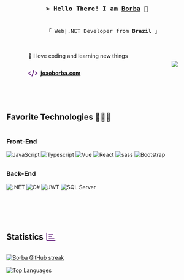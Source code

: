 <section style="display:flex;flex-direction:column;align-items:center;gap:1.2rem;">
  <div style="display:flex;flex-direction:column;gap:0.5rem;">
    <h3>
      <samp>
        &gt; Hello There! I am
        <a target="_blank" href="https://joaoborba.com">Borba</a>
        👋
      </samp>
    </h3>
    <p>
      <samp>
        「 Web|.NET Developer from <b>Brazil</b> 」
      </samp>
    </p>
  </div>

  <div style="display:flex;justify-content:space-around;align-items:center;width:100%;">
    <div style="display:flex;flex-direction:column;">
      <p>
        💜 I love coding and learning new things
      </p>
      <p style="display:flex;gap:0.5rem;align-items:center;">
        <img style="width:1.5rem;height:1rem;" src="site.png"/>
        <a style="font-weight:bold;" target="_blank" href="https://joaoborba.com">
          joaoborba.com
        </a>
      </p>
    </div>
    <div>
      <img style="width:20rem;" 
      src="https://media4.giphy.com/media/JqmupuTVZYaQX5s094/giphy.gif?cid=ecf05e477o19g1iqwncvqr92yuf95kwe0wtp9tfdd5rvidt4&ep=v1_gifs_search&rid=giphy.gif&ct=g"/>
    </div>
  </div>
</section>
<section style="margin:5rem 0;">
  <h2>
    Favorite Technologies 👨🏼‍💻
  </h2> 
  <div style="display:flex;flex-direction:column;gap:0.5rem;">
    <div>
      <h3>Front-End</h3>
      <img src="https://img.shields.io/badge/javascript-%23323330.svg?style=for-the-badge&logo=javascript&logoColor=%23F7DF1E" alt="JavaScript" />
      <img src="https://img.shields.io/badge/Typescript-007acc?style=for-the-badge&logo=typescript&logoColor=white" alt="Typescript" />
      <img src="https://img.shields.io/badge/vuejs-%2335495e.svg?style=for-the-badge&logo=vuedotjs&logoColor=%234FC08D" alt="Vue" />
      <img src="https://img.shields.io/badge/react-%2320232a.svg?style=for-the-badge&logo=react&logoColor=%2361DAFB" alt="React" />
      <img src="https://img.shields.io/badge/Sass-CC6699?style=for-the-badge&logo=sass&logoColor=white" alt="sass" />
      <img src="https://img.shields.io/badge/Bootstrap-563D7C?style=for-the-badge&logo=bootstrap&logoColor=white" alt="Bootstrap" />
    </div>
    <div>
      <h3>Back-End</h3>
      <img src="https://img.shields.io/badge/.NET-5C2D91?style=for-the-badge&logo=.net&logoColor=white" alt=".NET" />
      <img src="https://img.shields.io/badge/c%23-%23239120.svg?style=for-the-badge&logo=csharp&logoColor=white" alt="C#" />
      <img src="https://img.shields.io/badge/JWT-black?style=for-the-badge&logo=JSON%20web%20tokens" alt="JWT" />
      <img src="https://img.shields.io/badge/SQL%20Server-CC2927?style=for-the-badge&logo=microsoft%20sql%20server&logoColor=white" alt="SQL Server" />
    </div>
  </div>
</section>
<section style="display:flex;flex-direction:column;gap:1rem;" class="d-flex flex-column gap-1">
  <div>
    <h2 style="display:flex;gap:0.5rem;" class="d-flex gap-1over2">
      Statistics
      <img style="width:1.5rem;" src="statistics.png"/>
    </h2>
  </div>
  <a href="#">
    <img src="https://github-readme-streak-stats.herokuapp.com/?user=J-Borba&theme=radical&border=6D2C84&background=0D1117" alt="Borba GitHub streak"/>
  </a>
  <a href="#">
    <img alt="Top Languages" src="https://denvercoder1-github-readme-stats.vercel.app/api/top-langs/?username=J-Borba&langs_count=8&layout=compact&theme=react&border_color=6D2C84&bg_color=0D1117&title_color=F85D7F&icon_color=F8D866"/>
  </a>
</section>
